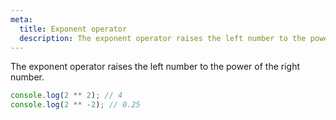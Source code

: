 ```yaml
---
meta:
  title: Exponent operator
  description: The exponent operator raises the left number to the power of the right number.
---
```


The exponent operator raises the left number to the power of the right
number.

```javascript
console.log(2 ** 2); // 4
console.log(2 ** -2); // 0.25
```
